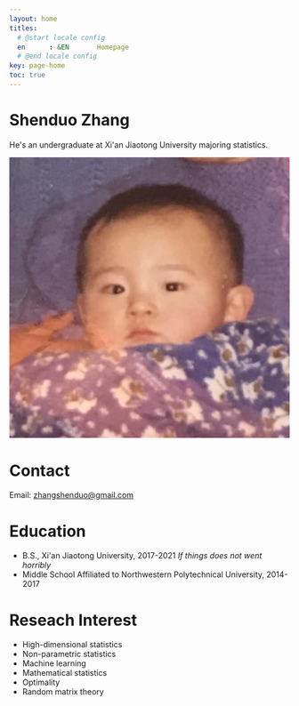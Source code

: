 ```yaml
---
layout: home
titles:
  # @start locale config
  en      : &EN       Homepage
  # @end locale config
key: page-home
toc: true
---
```


# Shenduo Zhang

He's an undergraduate at Xi'an Jiaotong University majoring statistics. 

![avatar](/me.jpeg)

# Contact

Email: zhangshenduo@gmail.com

# Education

- B.S., Xi'an Jiaotong University, 2017-2021 *If things does not went horribly*
- Middle School Affiliated to Northwestern Polytechnical University, 2014-2017

# Reseach Interest

- High-dimensional statistics
- Non-parametric statistics
- Machine learning
- Mathematical statistics
- Optimality
- Random matrix theory